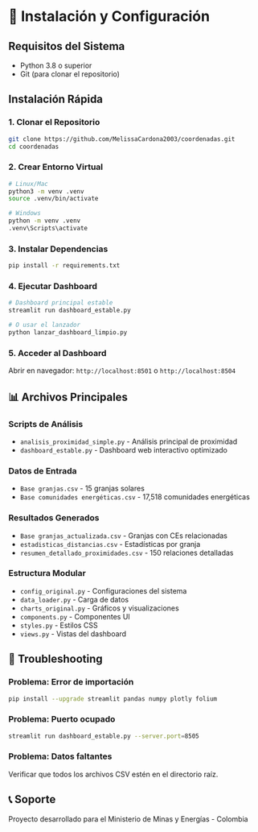 # 🚀 Instalación y Configuración

## Requisitos del Sistema
- Python 3.8 o superior
- Git (para clonar el repositorio)

## Instalación Rápida

### 1. Clonar el Repositorio
```bash
git clone https://github.com/MelissaCardona2003/coordenadas.git
cd coordenadas
```

### 2. Crear Entorno Virtual
```bash
# Linux/Mac
python3 -m venv .venv
source .venv/bin/activate

# Windows
python -m venv .venv
.venv\Scripts\activate
```

### 3. Instalar Dependencias
```bash
pip install -r requirements.txt
```

### 4. Ejecutar Dashboard
```bash
# Dashboard principal estable
streamlit run dashboard_estable.py

# O usar el lanzador
python lanzar_dashboard_limpio.py
```

### 5. Acceder al Dashboard
Abrir en navegador: `http://localhost:8501` o `http://localhost:8504`

## 📊 Archivos Principales

### Scripts de Análisis
- `analisis_proximidad_simple.py` - Análisis principal de proximidad
- `dashboard_estable.py` - Dashboard web interactivo optimizado

### Datos de Entrada
- `Base granjas.csv` - 15 granjas solares
- `Base comunidades energéticas.csv` - 17,518 comunidades energéticas

### Resultados Generados
- `Base granjas_actualizada.csv` - Granjas con CEs relacionadas
- `estadisticas_distancias.csv` - Estadísticas por granja
- `resumen_detallado_proximidades.csv` - 150 relaciones detalladas

### Estructura Modular
- `config_original.py` - Configuraciones del sistema
- `data_loader.py` - Carga de datos
- `charts_original.py` - Gráficos y visualizaciones
- `components.py` - Componentes UI
- `styles.py` - Estilos CSS
- `views.py` - Vistas del dashboard

## 🔧 Troubleshooting

### Problema: Error de importación
```bash
pip install --upgrade streamlit pandas numpy plotly folium
```

### Problema: Puerto ocupado
```bash
streamlit run dashboard_estable.py --server.port=8505
```

### Problema: Datos faltantes
Verificar que todos los archivos CSV estén en el directorio raíz.

## 📞 Soporte
Proyecto desarrollado para el Ministerio de Minas y Energías - Colombia
